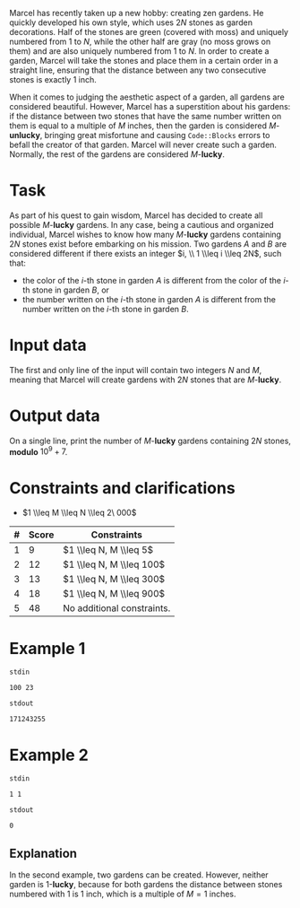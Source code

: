 Marcel has recently taken up a new hobby: creating zen gardens. He quickly developed his own style, which uses $2N$ stones as garden decorations. Half of the stones are green (covered with moss) and uniquely numbered from $1$ to $N$, while the other half are gray (no moss grows on them) and are also uniquely numbered from $1$ to $N$. In order to create a garden, Marcel will take the stones and place them in a certain order in a straight line, ensuring that the distance between any two consecutive stones is exactly $1$ inch.

When it comes to judging the aesthetic aspect of a garden, all gardens are considered beautiful. However, Marcel has a superstition about his gardens: if the distance between two stones that have the same number written on them is equal to a multiple of $M$ inches, then the garden is considered $M$-**unlucky**, bringing great misfortune and causing `Code::Blocks` errors to befall the creator of that garden. Marcel will never create such a garden. Normally, the rest of the gardens are considered $M$-**lucky**.

# Task

As part of his quest to gain wisdom, Marcel has decided to create all possible $M$-**lucky** gardens. In any case, being a cautious and organized individual, Marcel wishes to know how many $M$-**lucky** gardens containing $2N$ stones exist before embarking on his mission. Two gardens $A$ and $B$ are considered different if there exists an integer $i, \\ 1 \\leq i \\leq 2N$, such that:

* the color of the $i$-th stone in garden $A$ is different from the color of the $i$-th stone in garden $B$, or
* the number written on the $i$-th stone in garden $A$ is different from the number written on the $i$-th stone in garden $B$.

# Input data

The first and only line of the input will contain two integers $N$ and $M$, meaning that Marcel will create gardens with $2N$ stones that are $M$-**lucky**.

# Output data

On a single line, print the number of $M$-**lucky** gardens containing $2N$ stones, **modulo** $10^9 + 7$.

# Constraints and clarifications

* $1 \\leq M \\leq N \\leq 2\ 000$

| # | Score | Constraints   |
| - | ------- | ------------------- |
| 1 | 9      | $1 \\leq N, M \\leq 5$|
| 2 | 12     | $1 \\leq N, M \\leq 100$|
| 3 | 13     | $1 \\leq N, M \\leq 300$|
| 4 | 18     | $1 \\leq N, M \\leq 900$|
| 5 | 48     | No additional constraints.|

# Example 1

`stdin`
```
100 23
```

`stdout`
```
171243255
```

# Example 2

`stdin`
```
1 1
```

`stdout`
```
0
```

## Explanation

In the second example, two gardens can be created. However, neither garden is $1$-**lucky**, because for both gardens the distance between stones numbered with $1$ is $1$ inch, which is a multiple of $M = 1$ inches.